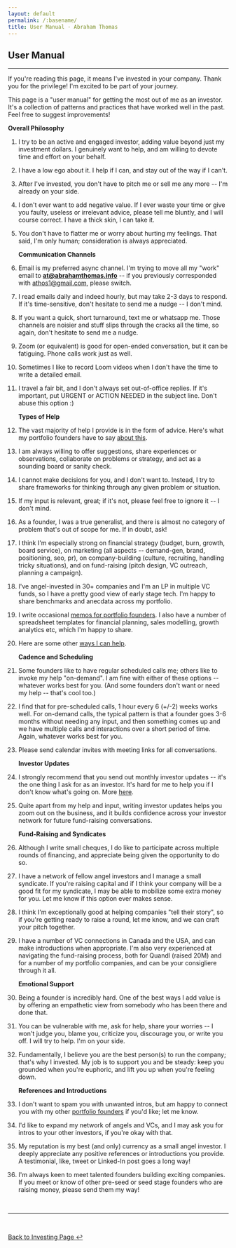 ```yaml
---
layout: default
permalink: /:basename/
title: User Manual · Abraham Thomas
---
```


## User Manual

----

If you're reading this page, it means I've invested in your company. Thank you for the privilege!  I'm excited to be part of your journey.

This page is a "user manual" for getting the most out of me as an investor. It's a collection of patterns and practices that have worked well in the past. Feel free to suggest improvements!

   **Overall Philosophy**

1. I try to be an active and engaged investor, adding value beyond just my investment dollars. I genuinely want to help, and am willing to devote time and effort on your behalf.

2. I have a low ego about it. I help if I can, and stay out of the way if I can't.

3. After I've invested, you don't have to pitch me or sell me any more -- I'm already on your side.

4. I don't ever want to add negative value. If I ever waste your time or give you faulty, useless or irrelevant advice, please tell me bluntly, and I will course correct. I have a thick skin, I can take it.

5. You don't have to flatter me or worry about hurting my feelings. That said, I'm only human; consideration is always appreciated.

    **Communication Channels**  

6. Email is my preferred async channel. I'm trying to move all my "work" email to **at@abrahamthomas.info** -- if you previously corresponded with athos1@gmail.com, please switch.

7. I read emails daily and indeed hourly, but may take 2-3 days to respond. If it's time-sensitive, don't hesitate to send me a nudge -- I don't mind.  

8. If you want a quick, short turnaround, text me or whatsapp me. Those channels are noisier and stuff slips through the cracks all the time, so again, don't hesitate to send me a nudge. 

9. Zoom (or equivalent) is good for open-ended conversation, but it can be fatiguing. Phone calls work just as well.

10. Sometimes I like to record Loom videos when I don't have the time to write a detailed email. 

11. I travel a fair bit, and I don't always set out-of-office replies. If it's important, put URGENT or ACTION NEEDED in the subject line. Don't abuse this option :)

    **Types of Help**  

12. The vast majority of help I provide is in the form of advice. Here's what my portfolio founders have to say [about this](https://abrahamthomas.info/testimonials/).

13. I am always willing to offer suggestions, share experiences or observations, collaborate on problems or strategy, and act as a sounding board or sanity check. 

14. I cannot make decisions for you, and I don't want to. Instead, I try to share frameworks for thinking through any given problem or situation. 

15. If my input is relevant, great; if it's not, please feel free to ignore it -- I don't mind. 

16. As a founder, I was a true generalist, and there is almost no category of problem that's out of scope for me. If in doubt, ask!

17. I think I'm especially strong on financial strategy (budget, burn, growth, board service), on marketing (all aspects -- demand-gen, brand, positioning, seo, pr), on company-building (culture, recruiting, handling tricky situations), and on fund-raising (pitch design, VC outreach, planning a campaign). 

18. I've angel-invested in 30+ companies and I'm an LP in multiple VC funds, so I have a pretty good view of early stage tech. I'm happy to share benchmarks and anecdata across my portfolio.

19. I write occasional [memos for portfolio founders](https://abrahamthomas.info/memos/).  I also have a number of spreadsheet templates for financial planning, sales modelling, growth analytics etc, which I'm happy to share.

20. Here are some other [ways I can help](https://abrahamthomas.info/why-me/).

    **Cadence and Scheduling**

21. Some founders like to have regular scheduled calls me; others like to invoke my help "on-demand". I am fine with either of these options -- whatever works best for you. (And some founders don't want or need my help -- that's cool too.)

22. I find that for pre-scheduled calls, 1 hour every 6 (+/-2) weeks works well. For on-demand calls, the typical pattern is that a founder goes 3-6 months without needing any input, and then something comes up and we have multiple calls and interactions over a short period of time. Again, whatever works best for you.

23. Please send calendar invites with meeting links for all conversations. 

    **Investor Updates**

24. I strongly recommend that you send out monthly investor updates -- it's the one thing I ask for as an investor. It's hard for me to help you if I don't know what's going on.  More [here](/writing-investor-updates). 

25. Quite apart from my help and input, writing investor updates helps you zoom out on the business, and it builds confidence across your investor network for future fund-raising conversations. 

     **Fund-Raising and Syndicates**

26. Although I write small cheques, I do like to participate across multiple rounds of financing, and appreciate being given the opportunity to do so.

27. I have a network of fellow angel investors and I manage a small syndicate. If you're raising capital and if I think your company will be a good fit for my syndicate, I may be able to mobilize some extra money for you. Let me know if this option ever makes sense.

28. I think I'm exceptionally good at helping companies "tell their story", so if you're getting ready to raise a round, let me know, and we can craft your pitch together.

29. I have a number of VC connections in Canada and the USA, and can make introductions when appropriate.  I'm also very experienced at navigating the fund-raising process, both for Quandl (raised 20M) and for a number of my portfolio companies, and can be your consigliere through it all.

    **Emotional Support**

30. Being a founder is incredibly hard. One of the best ways I add value is by offering an empathetic view from somebody who has been there and done that.

31. You can be vulnerable with me, ask for help, share your worries -- I won't judge you, blame you, criticize you, discourage you, or write you off. I will try to help. I'm on your side.

32. Fundamentally, I believe you are the best person(s) to run the company; that's why I invested. My job is to support you and be steady: keep you grounded when you're euphoric, and lift you up when you're feeling down.

    **References and Introductions**

33. I don't want to spam you with unwanted intros, but am happy to connect you with my other [portfolio founders](https://abrahamthomas.info/portfolio-companies/) if you'd like; let me know.

34. I'd like to expand my network of angels and VCs, and I may ask you for intros to your other investors, if you're okay with that.

35. My reputation is my best (and only) currency as a small angel investor. I deeply appreciate any positive references or introductions you provide. A testimonial, like, tweet or Linked-In post goes a long way!

36. I'm always keen to meet talented founders building exciting companies. If you meet or know of other pre-seed or seed stage founders who are raising money, please send them my way!

<br/>

----

<br/>

[Back to Investing Page ↩](/investing)

<br/>
